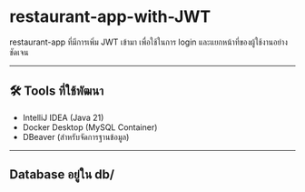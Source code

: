 # restaurant-app-with-JWT

restaurant-app ที่มีการเพิ่ม JWT เข้ามา เพื่อใช้ในการ login และแยกหน้าที่ของผู้ใช้งานอย่างชัดเจน

---
## 🛠 Tools ที่ใช้พัฒนา

- IntelliJ IDEA (Java 21)
- Docker Desktop (MySQL Container)
- DBeaver (สำหรับจัดการฐานข้อมูล)

---

## Database อยู่ใน db/



